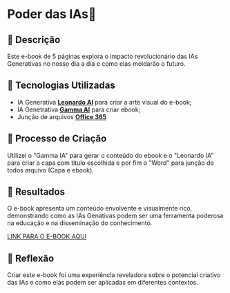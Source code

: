 # Poder das IAs🌌

## 📒 Descrição
Este e-book de 5 páginas explora o impacto revolucionário das IAs Generativas no nosso dia a dia e como elas moldarão o futuro.

## 🤖 Tecnologias Utilizadas
- IA Generativa **[Leonardo AI](https://leonardo.ai)** para criar a arte visual do e-book;
- IA Genetrativa **[Gamma AI](https://gamma.app/)** para criar ebook;
- Junção de arquivos **[Office 365](https://office.com/)**

## 🧐 Processo de Criação
Utilizei o "Gamma IA" para gerar o conteúdo do ebook e o "Leonardo IA" para criar a capa com titulo escolhida e por fim o "Word" para junção de todos arquivo (Capa e ebook).

## 🚀 Resultados
O e-book apresenta um conteúdo envolvente e visualmente rico, demonstrando como as IAs Genativas podem ser uma ferramenta poderosa na educação e na disseminação do conhecimento.

[LINK PARA O E-BOOK AQUI](https://drive.google.com/file/d/1elQU5bZppzPhKOe5uDWCvjqWTzX6j7nI/view?usp=drive_link)

## 💭 Reflexão
Criar este e-book foi uma experiência reveladora sobre o potencial criativo das IAs e como elas podem ser aplicadas em diferentes contextos.
